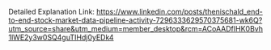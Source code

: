 Detailed Explanation Link: https://www.linkedin.com/posts/thenischald_end-to-end-stock-market-data-pipeline-activity-7296333629570375681-wk6Q?utm_source=share&utm_medium=member_desktop&rcm=ACoAADfIHK0Bvh1lWE2y3w0SQ4guTIHdj0yEDk4
